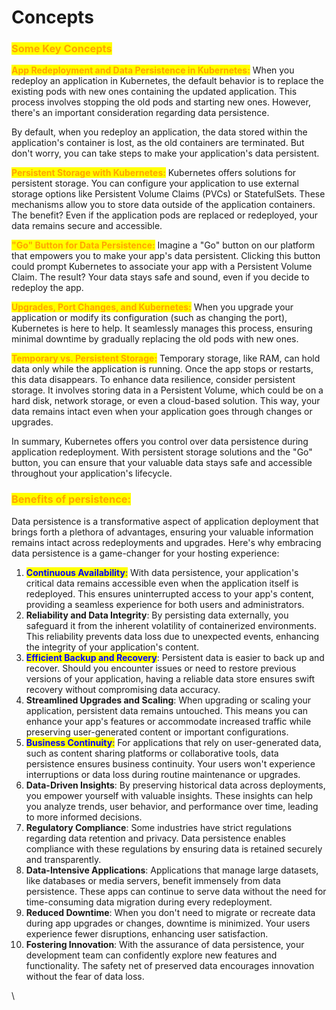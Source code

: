 # Concepts

### <mark style="color:orange;">Some Key Concepts</mark>

<mark style="color:orange;">**App Redeployment and Data Persistence in Kubernetes:**</mark> When you redeploy an application in Kubernetes, the default behavior is to replace the existing pods with new ones containing the updated application. This process involves stopping the old pods and starting new ones. However, there's an important consideration regarding data persistence.

By default, when you redeploy an application, the data stored within the application's container is lost, as the old containers are terminated. But don't worry, you can take steps to make your application's data persistent.

<mark style="color:orange;">**Persistent Storage with Kubernetes:**</mark> Kubernetes offers solutions for persistent storage. You can configure your application to use external storage options like Persistent Volume Claims (PVCs) or StatefulSets. These mechanisms allow you to store data outside of the application containers. The benefit? Even if the application pods are replaced or redeployed, your data remains secure and accessible.

<mark style="color:orange;">**"Go" Button for Data Persistence:**</mark> Imagine a "Go" button on our platform that empowers you to make your app's data persistent. Clicking this button could prompt Kubernetes to associate your app with a Persistent Volume Claim. The result? Your data stays safe and sound, even if you decide to redeploy the app.

<mark style="color:orange;">**Upgrades, Port Changes, and Kubernetes:**</mark> When you upgrade your application or modify its configuration (such as changing the port), Kubernetes is here to help. It seamlessly manages this process, ensuring minimal downtime by gradually replacing the old pods with new ones.

<mark style="color:orange;">**Temporary vs. Persistent Storage:**</mark> Temporary storage, like RAM, can hold data only while the application is running. Once the app stops or restarts, this data disappears. To enhance data resilience, consider persistent storage. It involves storing data in a Persistent Volume, which could be on a hard disk, network storage, or even a cloud-based solution. This way, your data remains intact even when your application goes through changes or upgrades.

In summary, Kubernetes offers you control over data persistence during application redeployment. With persistent storage solutions and the "Go" button, you can ensure that your valuable data stays safe and accessible throughout your application's lifecycle.



### <mark style="color:orange;">Benefits of persistence:</mark>

Data persistence is a transformative aspect of application deployment that brings forth a plethora of advantages, ensuring your valuable information remains intact across redeployments and upgrades. Here's why embracing data persistence is a game-changer for your hosting experience:

1. <mark style="color:blue;">**Continuous Availability**</mark><mark style="color:blue;">:</mark> With data persistence, your application's critical data remains accessible even when the application itself is redeployed. This ensures uninterrupted access to your app's content, providing a seamless experience for both users and administrators.
2. **Reliability and Data Integrity**: By persisting data externally, you safeguard it from the inherent volatility of containerized environments. This reliability prevents data loss due to unexpected events, enhancing the integrity of your application's content.
3. <mark style="color:blue;">**Efficient Backup and Recovery**</mark>: Persistent data is easier to back up and recover. Should you encounter issues or need to restore previous versions of your application, having a reliable data store ensures swift recovery without compromising data accuracy.
4. **Streamlined Upgrades and Scaling**: When upgrading or scaling your application, persistent data remains untouched. This means you can enhance your app's features or accommodate increased traffic while preserving user-generated content or important configurations.
5. <mark style="color:blue;">**Business Continuity**</mark><mark style="color:blue;">:</mark> For applications that rely on user-generated data, such as content sharing platforms or collaborative tools, data persistence ensures business continuity. Your users won't experience interruptions or data loss during routine maintenance or upgrades.
6. **Data-Driven Insights**: By preserving historical data across deployments, you empower yourself with valuable insights. These insights can help you analyze trends, user behavior, and performance over time, leading to more informed decisions.
7. **Regulatory Compliance**: Some industries have strict regulations regarding data retention and privacy. Data persistence enables compliance with these regulations by ensuring data is retained securely and transparently.
8. **Data-Intensive Applications**: Applications that manage large datasets, like databases or media servers, benefit immensely from data persistence. These apps can continue to serve data without the need for time-consuming data migration during every redeployment.
9. **Reduced Downtime**: When you don't need to migrate or recreate data during app upgrades or changes, downtime is minimized. Your users experience fewer disruptions, enhancing user satisfaction.
10. **Fostering Innovation**: With the assurance of data persistence, your development team can confidently explore new features and functionality. The safety net of preserved data encourages innovation without the fear of data loss.

\

